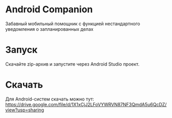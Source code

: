 # Android Companion

Забавный мобильный помощник с функцией нестандартного уведомления о запланированных делах

# Запуск
Скачайте zip-архив и запустите через Android Studio проект.

# Скачать
Для Android-систем скачать можно тут: https://drive.google.com/file/d/1X1xCjJ2LFoVYWRVN87NF3QmdA5u6QcDZ/view?usp=sharing
